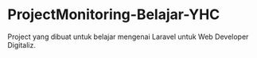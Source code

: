 # ProjectMonitoring-Belajar-YHC
 Project yang dibuat untuk belajar mengenai Laravel untuk Web Developer Digitaliz.
